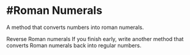 #Roman Numerals
===

A method that converts numbers into roman numerals.

Reverse Roman numerals
If you finish early, write another method that converts Roman numerals back into regular numbers.
